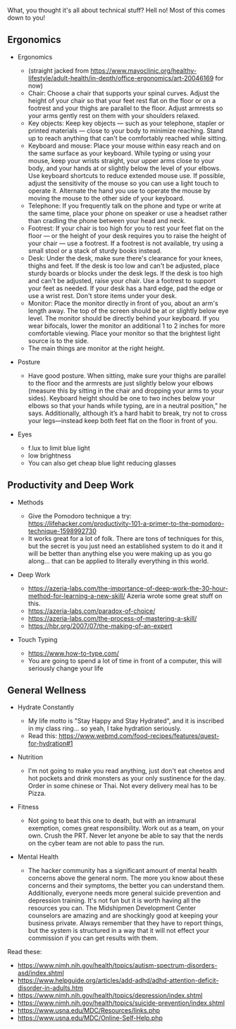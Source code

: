 What, you thought it's all about technical stuff? Hell no! Most of this comes down to you!

## Ergonomics

* Ergonomics 
   * (straight jacked from https://www.mayoclinic.org/healthy-lifestyle/adult-health/in-depth/office-ergonomics/art-20046169 for now)
   * Chair: Choose a chair that supports your spinal curves. Adjust the height of your chair so that your feet rest flat on the floor or on a footrest and your thighs are parallel to the floor. Adjust armrests so your arms gently rest on them with your shoulders relaxed.
   * Key objects: Keep key objects — such as your telephone, stapler or printed materials — close to your body to minimize reaching. Stand up to reach anything that can't be comfortably reached while sitting.
   * Keyboard and mouse: Place your mouse within easy reach and on the same surface as your keyboard. While typing or using your mouse, keep your wrists straight, your upper arms close to your body, and your hands at or slightly below the level of your elbows. Use keyboard shortcuts to reduce extended mouse use. If possible, adjust the sensitivity of the mouse so you can use a light touch to operate it. Alternate the hand you use to operate the mouse by moving the mouse to the other side of your keyboard.
   * Telephone: If you frequently talk on the phone and type or write at the same time, place your phone on speaker or use a headset rather than cradling the phone between your head and neck.
   * Footrest: If your chair is too high for you to rest your feet flat on the floor — or the height of your desk requires you to raise the height of your chair — use a footrest. If a footrest is not available, try using a small stool or a stack of sturdy books instead.
   * Desk: Under the desk, make sure there's clearance for your knees, thighs and feet. If the desk is too low and can't be adjusted, place sturdy boards or blocks under the desk legs. If the desk is too high and can't be adjusted, raise your chair. Use a footrest to support your feet as needed. If your desk has a hard edge, pad the edge or use a wrist rest. Don't store items under your desk.
   * Monitor: Place the monitor directly in front of you, about an arm's length away. The top of the screen should be at or slightly below eye level. The monitor should be directly behind your keyboard. If you wear bifocals, lower the monitor an additional 1 to 2 inches for more comfortable viewing. Place your monitor so that the brightest light source is to the side.
   * The main things are monitor at the right height.
   
* Posture 
   * Have good posture. When sitting, make sure your thighs are parallel to the floor and the armrests are just slightly below your elbows (measure this by sitting in the chair and dropping your arms to your sides). Keyboard height should be one to two inches below your elbows so that your hands while typing, are in a neutral position,” he says. Additionally, although it’s a hard habit to break, try not to cross your legs—instead keep both feet flat on the floor in front of you.
   

* Eyes
   * f.lux to limit blue light
   * low brightness
   * You can also get cheap blue light reducing glasses
   
## Productivity and Deep Work

* Methods
   * Give the Pomodoro technique a try: https://lifehacker.com/productivity-101-a-primer-to-the-pomodoro-technique-1598992730
   * It works great for a lot of folk. There are tons of techniques for this, but the secret is you just need an established system to do it and it will be better than anything else you were making up as you go along... that can be applied to literally everything in this world. 
   
* Deep Work
   * https://azeria-labs.com/the-importance-of-deep-work-the-30-hour-method-for-learning-a-new-skill/ Azeria wrote some great stuff on this. 
   * https://azeria-labs.com/paradox-of-choice/
   * https://azeria-labs.com/the-process-of-mastering-a-skill/
   * https://hbr.org/2007/07/the-making-of-an-expert
   
* Touch Typing
   * https://www.how-to-type.com/
   * You are going to spend a lot of time in front of a computer, this will seriously change your life
   
## General Wellness

* Hydrate Constantly
   * My life motto is "Stay Happy and Stay Hydrated", and it is inscribed in my class ring... so yeah, I take hydration seriously. 
   * Read this: https://www.webmd.com/food-recipes/features/quest-for-hydration#1

* Nutrition
   * I'm not going to make you read anything, just don't eat cheetos and hot pockets and drink monsters as your only sustinence for the day. Order in some chinese or Thai. Not every delivery meal has to be Pizza. 
   
* Fitness
   * Not going to beat this one to death, but with an intramural exemption, comes great responsibility. Work out as a team, on your own. Crush the PRT. Never let anyone be able to say that the nerds on the cyber team are not able to pass the run. 
   
* Mental Health
   * The hacker community has a significant amount of mental health concerns above the general norm. The more you know about these concerns and their symptoms, the better you can understand them. Additionally, everyone needs more general suicide prevention and depression training. It's not fun but it is worth having all the resources you can. The Midshipmen Development Center counselors are amazing and are shockingly good at keeping your business private. Always remember that they have to report things, but the system is structured in a way that it will not effect your commission if you can get results with them. 
   
Read these: 
* https://www.nimh.nih.gov/health/topics/autism-spectrum-disorders-asd/index.shtml
* https://www.helpguide.org/articles/add-adhd/adhd-attention-deficit-disorder-in-adults.htm
* https://www.nimh.nih.gov/health/topics/depression/index.shtml
* https://www.nimh.nih.gov/health/topics/suicide-prevention/index.shtml
* https://www.usna.edu/MDC/Resources/links.php
* https://www.usna.edu/MDC/Online-Self-Help.php
  
